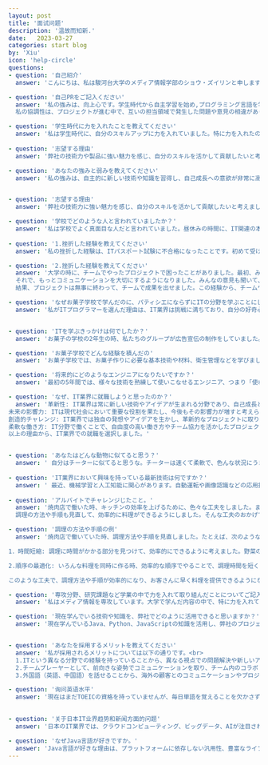 ```yaml
---
layout: post
title: '面试问题'
description: '温故而知新.'
date:   2023-03-27
categories: start blog
by: 'Xiu'
icon: 'help-circle'
questions:
- question: '自己紹介'
  answer: 'こんにちは、私は駿河台大学のメディア情報学部のショウ・ズイリンと申します。私はIT企業での活躍を目指し、特にプログラム開発に興味を持っています。プログラミングやウェブデザインなど、IT分野において様々なスキルを身につけてきました。これまでの経験を活かし、会社に貢献できるよう努めてまいります。よろしくお願いいたします。'

- question: '自己PRをご記入ください'
  answer: '私の強みは、向上心です。学生時代から自主学習を始め,プログラミング言語を学び、プログラムを書くことで、問題解決の能力と創造力を伸ばした。また、チームプロジェクトに参加することで、コミュニケーション能力を向上させ、協調性も身につけました。御社の開発部門に興味を持ち、私の経験を活かしてお客様の要望を把握し、最適なソリューションを提供することができます。また自己改善を重視し、チームに貢献しながら一緒に成長していきたいと思います。<br>
  私の協調性は、プロジェクトが進む中で、互いの担当領域で発生した問題や意見の相違がありましたが、私は積極的にチームメンバーとコミュニケーションを取り、お互いの意見や提案を尊重し合い、最善の解決策を見つけるために協力しました。'

- question: '学生時代に力を入れたことを教えてください'
  answer: '私は学生時代に、自分のスキルアップに力を入れていました。特に力を入れたのは、Javaプログラミングの学習でした。独学で学び、基礎知識や開発スキルを身につけました。オンライン模擬試験で不足分野を特定し、改善に努め、最終的にJava資格を取得しました。この経験を通じて、自己学習力を高め、目標に向かって努力する大切さや、新しいチャレンジの楽しさ、自己成長の意義を感じることができました。'
  
- question: '志望する理由'
  answer: '弊社の技術力や製品に強い魅力を感じ、自分のスキルを活かして貢献したいと考えました。また、社内の風土やチームワークの良さにも惹かれました。弊社で働くことで、技術者として成長できると確信しています。'

- question: 'あなたの強みと弱みを教えてください'
  answer: '私の強みは、自主的に新しい技術や知識を習得し、自己成長への意欲が非常に高いことです。興味を持った分野に積極的に取り組み、常に自分自身をアップデートして成長することを心がけています。例えば、プログラミング言語の勉強を独学で始め、困難な学習過程を乗り越えてスキルを身に付け、プロジェクトに貢献することができました。一方、私の弱みは、時には細部にこだわりすぎてしまうことです。しかし、時間管理や優先順位の設定を意識することで、効率的にタスクをこなすよう努力しています。'


- question: '志望する理由'
  answer: '弊社の技術力に強い魅力を感じ、自分のスキルを活かして貢献したいと考えました。また、社内の風土やチームワークの良さにも惹かれました。弊社で働くことで、技術者として成長できると確信しています。'

- question: '学校でどのような人と言われていましたか？'
  answer: '私は学校でよく真面目な人だと言われていました。昼休みの時間に、IT関連の本やビデオを見ることがよくありました。そのため、友人たちから真面目だと評価されていました。'
  
- question: '1.挫折した経験を教えてください'
  answer: '私の挫折した経験は、ITパスポート試験に不合格になったことです。初めて受けた時、ITに関する基礎的な知識が不十分で、結果的に落ちてしまいました。しかし、私はその失敗から多くのことを学び、知識をより深めるために勉強を続けました。2回目に挑戦した時は合格することができ、その経験から、私は努力と継続的な学習の重要性を理解しました。'

- question: '2.挫折した経験を教えてください'
  answer: '大学の時に、チームでやったプロジェクトで困ったことがありました。最初、みんなとの話し合いが上手くいかなくて、プロジェクトが進まなかったんです。自分の意見ばかり言って、チームの目標を忘れていたことに気づきました。<br>
  それで、もっとコミュニケーションを大切にするようになりました。みんなの意見も聞いて、柔軟に対応することを心がけました。そして、定期的にミーティングをして、みんなで進捗や問題を共有しました。<br>
  結果、プロジェクトは無事に終わって、チームで成果を出せました。この経験から、チームワークとコミュニケーションの大切さを学びました。これからは、この経験を生かして、仕事でもスムーズなコミュニケーションを大切にしたいです。'

- question: 'なぜお菓子学校で学んだのに、パティシエにならずにITの分野を学ぶことにしたのですか'
  answer: '私がITプログラマーを選んだ理由は、IT業界は挑戦に満ちており、自分の好奇心を満たせるからです。また、ITが好きで、その分野で働くことに情熱を感じています。もちろん、パティシエも挑戦性と情熱がある職業ですが、私にとってIT業界の挑戦性や変化の速さが魅力であり、自分のスキルや才能を最大限に活かせると感じました。また、独学でスキルを向上させることができる点も魅力的でした。だから、ITプログラマーを選びました。パティシエは素晴らしい職業ですが、私にとってはITプログラマーがもっと適していると思います。'


- question: 'ITを学ぶきっかけは何でしたか？'
  answer: 'お菓子の学校の2年生の時、私たちのグループが広告宣伝の制作をしていました。その際、インターネットを使って宣伝する案が出され、私はHTTPとJavaScriptを独学で勉強し、シンプルな宣伝ページを作成しました。それ以来、ITの面白さや魅力に気づきました。私は幼いころからコンピュータに触れていたので、すぐに慣れることができました。'

- question: 'お菓子学校でどんな経験を積んだの'
  answer: 'お菓子学校では、お菓子作りに必要な基本技術や材料、衛生管理などを学びました。また、様々な種類のお菓子を作る中で、創造性や発想力を養いました。授業や実習を通じて、チームワークやリーダーシップなども学びました。私がお菓子学校で最優秀学生賞を受賞したのは、授業や実習に真剣に取り組み、先生方や仲間と協力しながら、自分自身の技術向上に全力で取り組んだからだと思います。'

- question: '将来的にどのようなエンジニアになりたいですか？'
  answer: '最初の5年間では、様々な技術を熟練して使いこなせるエンジニア、つまり「使われるエンジニア」になりたいと考えています。使われるエンジニアは依頼者の要望に応える能力が高く、人気のあるエンジニアです。そして、10年後には、新しい技術やアイデアを生み出す「生み出すエンジニア」になりたいと思っています。生み出すエンジニアはソフトウェアのアーキテクトができる人であり、コンピュータサイエンス、現場知見、UX、データ分析など幅広い知識を持っています。私はこの道を追求し、使われるエンジニアから生み出すエンジニアへと成長していきたいと考えています。'

- question: 'なぜ、IT業界に就職しようと思ったのか？'
  answer: '革新性: IT業界は常に新しい技術やアイデアが生まれる分野であり、自己成長とスキル向上のチャンスが豊富です。<br>
未来の影響力: ITは現代社会において重要な役割を果たし、今後もその影響力が増すと考えられます。<br>
創造的チャレンジ: IT業界では独自の発想やアイデアを生かし、革新的なプロジェクトに取り組むことができます。<br>
柔軟な働き方: IT分野で働くことで、自由度の高い働き方やチーム協力を活かしたプロジェクトが可能です。<br>
以上の理由から、IT業界での就職を選択しました。'


- question: 'あなたはどんな動物に似てると思う？'
  answer: ' 自分はチーターに似てると思うな。チーターは速くて柔軟で、色んな状況にうまく対応できるでしょ。僕も新しいことや技術にすぐ慣れて、問題解決が得意だよ。それに、チーターはすごく集中力があって、目標を見つけたら他のことに気を取られない。僕も目標に向かって集中して頑張るタイプだから、自分はチーターに似てると思うんだ。'
  
- question: 'IT業界において興味を持っている最新技術は何ですか？'
  answer: ' 最近、機械学習と人工知能に関心があります。自動運転や画像認識などの応用技術が急速に発展しており、今後のIT業界に大きな影響を与えると思っています。'
  
- question: 'アルバイトでチャレンジじたこと。'
  answer: '焼肉店で働いた時、キッチンの効率を上げるために、色々な工夫をしました。まず、作業場をきれいに整理し、道具や食材の場所をうまく配置して、スタッフが動きやすくなるように改善しました。それから、みんなの役割をはっきりさせて、スムーズに連携できるようにコミュニケーションを大切にしました。<br>
  調理の方法や手順も見直して、効率的に料理ができるようにしました。そんな工夫のおかげで、キッチンの効率がずいぶん上がって、お客さんへのサービスもよくなりました。この経験で、チームで協力して効率を上げることの大切さを学びました。'

- question: '調理の方法や手順の例'
  answer: '焼肉店で働いていた時、調理方法や手順を見直しました。たとえば、次のようなことをやりました。<br>

1．時間短縮: 調理に時間がかかる部分を見つけて、効率的にできるように考えました。野菜の下ごしらえは前もってやって、忙しい時間にすぐ料理ができるようにしました。<br>

2.順序の最適化: いろんな料理を同時に作る時、効率的な順序でやることで、調理時間を短くしました。火が通りにくい食材を先に調理し、その間に他の食材の準備をするように、ステップを上手く組み合わせました。<br>

このような工夫で、調理方法や手順が効率的になり、お客さんに早く料理を提供できるようになりました。'

- question: '専攻分野、研究課題など学業の中で力を入れて取り組んだことについてご記入ください'
  answer: '私はメディア情報を専攻しています。大学で学んだ内容の中で、特に力を入れて取り組んだのはデータベースとWebの設計でした。データベースについては、SQLを中心に学び、簡単なクエリの作成から複雑なデータベースの設計まで幅広く学びました。また、Webの設計については、HTMLやCSS、JavaScriptを学び、自分で簡単なWebページの作成から始め、jQueryやVueを使用してより複雑なデザインを実現することができました。'

- question: '現在学んでいる技術や知識を、弊社でどのように活用できると思いますか？'
  answer: '現在学んでいるJava、Python、JavaScriptの知識を活用し、弊社のプロジェクト開発に貢献できると思います。また、機械学習の基本的な知識も持っているため、今後の技術開発にも役立てられると考えています。'


- question: 'あなたを採用するメリットを教えてください'
  answer: '私が採用されるメリットについては以下の通りです。<br>
  1.ITという異なる分野での経験を持っていることから、異なる視点での問題解決や新しいアイデアを提供できます。<br>
  2.チームプレーヤーとして、前向きな姿勢でコミュニケーションを取り、チーム内のコラボレーションをサポートすることができます。新しい技術や知識を積極的に学び、自己成長に努めることができます。これにより、会社の発展や目標達成に向けた貢献が期待できます。<br>
  3.外国語（英語、中国語）を話せることから、海外の顧客とのコミュニケーションやプロジェクトにも貢献できます。'

- question: '询问英语水平'
  answer: '現在はまだTOEICの資格を持っていませんが、毎日単語を覚えることを欠かさずに2年間続けています。自分自身で勉強していますが、日常会話については理解できるレベルに達していると思います。今後も英語の学習を続け、より高いレベルの英語力を目指しています。'
  

- question: '关于日本IT业界趋势和新闻方面的问题'
  answer: '日本のIT業界では、クラウドコンピューティング、ビッグデータ、AIが注目されています。企業と政府のデジタル化も進行中です。これらのトレンドに注意を払い、学習しています'

- question: 'なぜJava言語が好きですか。'
  answer: 'Java言語が好きな理由は、プラットフォームに依存しない汎用性、豊富なライブラリとフレームワーク、そして大規模な開発コミュニティが存在するためです。これにより、効率的に高品質なソフトウェアを開発できます。'
---
```


